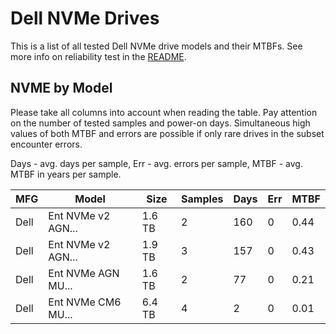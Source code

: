 Dell NVMe Drives
================

This is a list of all tested Dell NVMe drive models and their MTBFs. See more
info on reliability test in the [README](https://github.com/linuxhw/SMART).

NVME by Model
------------

Please take all columns into account when reading the table. Pay attention on the
number of tested samples and power-on days. Simultaneous high values of both MTBF
and errors are possible if only rare drives in the subset encounter errors.

Days - avg. days per sample,
Err  - avg. errors per sample,
MTBF - avg. MTBF in years per sample.

| MFG       | Model              | Size   | Samples | Days  | Err   | MTBF |
|-----------|--------------------|--------|---------|-------|-------|------|
| Dell      | Ent NVMe v2 AGN... | 1.6 TB | 2       | 160   | 0     | 0.44   |
| Dell      | Ent NVMe v2 AGN... | 1.9 TB | 3       | 157   | 0     | 0.43   |
| Dell      | Ent NVMe AGN MU... | 1.6 TB | 2       | 77    | 0     | 0.21   |
| Dell      | Ent NVMe CM6 MU... | 6.4 TB | 4       | 2     | 0     | 0.01   |
